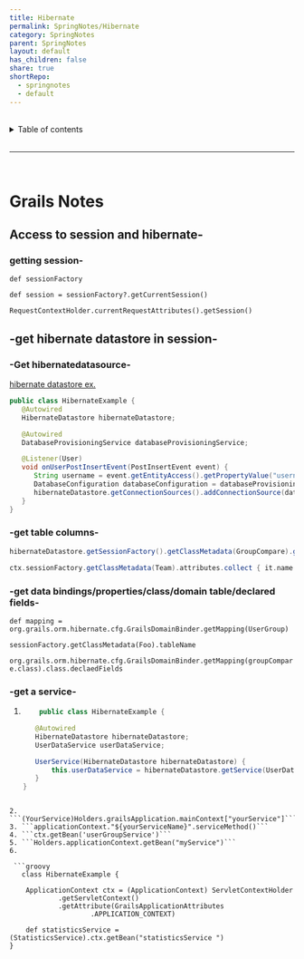 ```yaml
---
title: Hibernate
permalink: SpringNotes/Hibernate
category: SpringNotes
parent: SpringNotes
layout: default
has_children: false
share: true
shortRepo:
  - springnotes
  - default
---
```


<br/>

<details markdown="block">    
<summary>    
Table of contents    
</summary>    
{: .text-delta }    
1. TOC    
{:toc}    
</details>

<br/>

---

<br/>

# Grails Notes

## Access to session and hibernate-

### getting session-

`def sessionFactory`

`def session = sessionFactory?.getCurrentSession()`

`RequestContextHolder.currentRequestAttributes().getSession()`

## -get hibernate datastore in session-

### -Get hibernatedatasource-

[hibernate datastore ex.](https://guides.grails.org/grails-dynamic-multiple-datasources/guide/index.html)

```java
public class HibernateExample {
   @Autowired
   HibernateDatastore hibernateDatastore;

   @Autowired
   DatabaseProvisioningService databaseProvisioningService;

   @Listener(User)
   void onUserPostInsertEvent(PostInsertEvent event) {
      String username = event.getEntityAccess().getPropertyValue("username");
      DatabaseConfiguration databaseConfiguration = databaseProvisioningService.findDatabaseConfigurationByUsername(username);
      hibernateDatastore.getConnectionSources().addConnectionSource(databaseConfiguration.dataSourceName, databaseConfiguration.configuration);
   }
}
```

### -get table columns-

```groovy
hibernateDatastore.getSessionFactory().getClassMetadata(GroupCompare).getProperties().sort()
```

```groovy
ctx.sessionFactory.getClassMetadata(Team).attributes.collect { it.name }
```

### -get data bindings/properties/class/domain table/declared fields-

`def mapping = org.grails.orm.hibernate.cfg.GrailsDomainBinder.getMapping(UserGroup)`

`sessionFactory.getClassMetadata(Foo).tableName`

`org.grails.orm.hibernate.cfg.GrailsDomainBinder.getMapping(groupCompare.class).class.declaedFields`

### -get a service-

1.  ```java
        public class HibernateExample {

       @Autowired
       HibernateDatastore hibernateDatastore;
       UserDataService userDataService;

       UserService(HibernateDatastore hibernateDatastore) {
           this.userDataService = hibernateDatastore.getService(UserDataService);
       }
    }
    ```

````

2. ```(YourService)Holders.grailsApplication.mainContext["yourService"]```
3. ```applicationContext."${yourServiceName}".serviceMethod()```
4. ```ctx.getBean('userGroupService')```
5. ```Holders.applicationContext.getBean("myService")```
6.

 ```groovy
   class HibernateExample {

    ApplicationContext ctx = (ApplicationContext) ServletContextHolder
            .getServletContext()
            .getAttribute(GrailsApplicationAttributes
                    .APPLICATION_CONTEXT)

    def statisticsService = (StatisticsService).ctx.getBean("statisticsService ")
}

````
